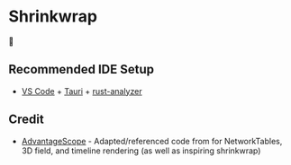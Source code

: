# Shrinkwrap

👀

## Recommended IDE Setup

- [VS Code](https://code.visualstudio.com/) + [Tauri](https://marketplace.visualstudio.com/items?itemName=tauri-apps.tauri-vscode) + [rust-analyzer](https://marketplace.visualstudio.com/items?itemName=rust-lang.rust-analyzer)

## Credit

- [AdvantageScope](https://github.com/Mechanical-Advantage/AdvantageScope) - Adapted/referenced code from for NetworkTables, 3D field, and timeline rendering (as well as inspiring shrinkwrap)
